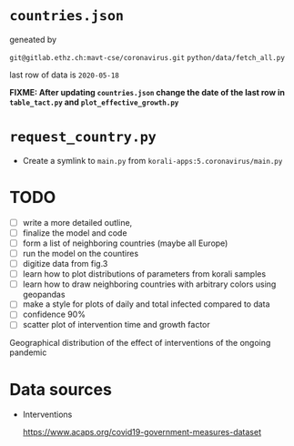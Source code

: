 # `countries.json` 

geneated by

`git@gitlab.ethz.ch:mavt-cse/coronavirus.git` `python/data/fetch_all.py`

last row of data is `2020-05-18`

**FIXME: After updating `countries.json` change the date of the last row in
`table_tact.py` and `plot_effective_growth.py`**


# `request_country.py`

* Create a symlink to `main.py` from `korali-apps:5.coronavirus/main.py`

# TODO

* [ ] write a more detailed outline,
* [ ] finalize the model and code
* [ ] form a list of neighboring countries (maybe all Europe)
* [ ] run the model on the countires
* [ ] digitize data from fig.3
* [ ] learn how to plot distributions of parameters from korali samples
* [ ] learn how to draw neighboring countries with arbitrary colors using geopandas
* [ ] make a style for plots of daily and total infected compared to data
* [ ] confidence 90%
* [ ] scatter plot of intervention time and growth factor

Geographical distribution of the effect
of interventions of the ongoing pandemic


# Data sources

* Interventions

  <https://www.acaps.org/covid19-government-measures-dataset>
